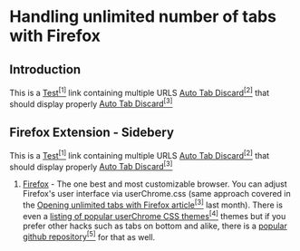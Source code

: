 # Handling unlimited number of tabs with Firefox


## Introduction

This is a [Test<sup>[1]</sup>](https://addons.mozilla.org/en-US/firefox/addon/auto-tab-discard/) link containing multiple URLS [Auto Tab Discard<sup>[2]</sup>](https://addons.mozilla.org/en-US/firefox/addon/auto-tab-discard/) that should display properly [Auto Tab Discard<sup>[3]</sup>](https://addons.mozilla.org/en-US/firefox/addon/auto-tab-discard/)


## Firefox Extension \- Sidebery

This is a [Test<sup>[1]</sup>](https://addons.mozilla.org/en-US/firefox/addon/auto-tab-discard/) link containing multiple URLS [Auto Tab Discard<sup>[2]</sup>](https://addons.mozilla.org/en-US/firefox/addon/auto-tab-discard/) that should display properly [Auto Tab Discard<sup>[3]</sup>](https://addons.mozilla.org/en-US/firefox/addon/auto-tab-discard/)


1. [Firefox](https://flathub.org/apps/org.mozilla.firefox) - The one best and most customizable browser. You can adjust Firefox's user interface via userChrome.css (same approach covered in the [Opening unlimited tabs with Firefox article<sup>[3]</sup>](https://www.richardorilla.website/firefox-unlimited-tabs-setup.html) last month). There is even a [listing of popular userChrome CSS themes<sup>[4]</sup>](https://trickypr.github.io/FirefoxCSS-Store.github.io/) themes but if you prefer other hacks such as tabs on bottom and alike, there is a [popular github repository<sup>[5]</sup>](https://github.com/MrOtherGuy/firefox-csshacks/tree/master/chrome) for that as well.
